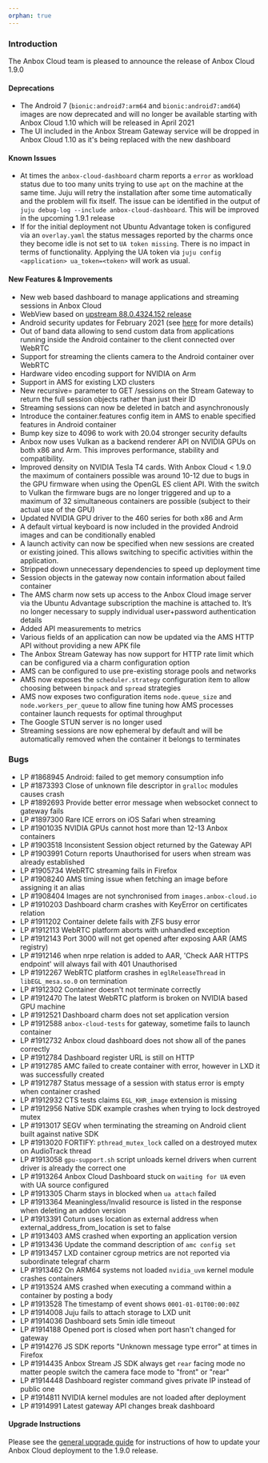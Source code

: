 ```yaml
---
orphan: true
---
```

### Introduction

The Anbox Cloud team is pleased to announce the release of Anbox Cloud 1.9.0

#### Deprecations

* The Android 7 (`bionic:android7:arm64` and `bionic:android7:amd64`) images are now deprecated and will no longer be available starting with Anbox Cloud 1.10 which will be released in April 2021
* The UI included in the Anbox Stream Gateway service will be dropped in Anbox Cloud 1.10 as it's being replaced with the new dashboard

#### Known Issues

* At times the `anbox-cloud-dashboard` charm reports a `error` as workload status due to too many units trying to use `apt` on the machine at the same time. Juju will retry the installation after some time automatically and the problem will fix itself. The issue can be identified in the output of `juju debug-log --include anbox-cloud-dashboard`. This will be improved in the upcoming 1.9.1 release
* If for the initial deployment not Ubuntu Advantage token is configured via an `overlay.yaml` the status messages reported by the charms once they become idle is not set to `UA token missing`. There is no impact in terms of functionality. Applying the UA token via `juju config <application> ua_token=<token>` will work as usual.

#### New Features & Improvements

* New web based dashboard to manage applications and streaming sessions in Anbox Cloud
* WebView based on [upstream 88.0.4324.152 release](https://chromereleases.googleblog.com/2021/02/chrome-for-android-update_4.html)
* Android security updates for February 2021 (see [here](https://source.android.com/security/bulletin/2021-02-01) for more details)
* Out of band data allowing to send custom data from applications running inside the Android container to the client connected over WebRTC
* Support for streaming the clients camera to the Android container over WebRTC
* Hardware video encoding support for NVIDIA on Arm
* Support in AMS for existing LXD clusters
* New recursive=<bool> parameter to GET /sessions on the Stream Gateway to return the full session objects rather than just their ID
* Streaming sessions can now be deleted in batch and asynchronously
* Introduce the container.features config item in AMS to enable specified features in Android container
* Bump key size to 4096 to work with 20.04 stronger security defaults
* Anbox now uses Vulkan as a backend renderer API on NVIDIA GPUs on both x86 and Arm. This improves performance, stability and compatibility.
* Improved density on NVIDIA Tesla T4 cards. With Anbox Cloud < 1.9.0 the maximum of containers possible was around 10-12 due to bugs in the GPU firmware when using the OpenGL ES client API. With the switch to Vulkan the firmware bugs are no longer triggered and up to a maximum of 32 simultaneous containers are possible (subject to their actual use of the GPU)
* Updated NVIDIA GPU driver to the 460 series for both x86 and Arm
* A default virtual keyboard is now included in the provided Android images and can be conditionally enabled
* A launch activity can now be specified when new sessions are created or existing joined. This allows switching to specific activities within the application.
* Stripped down unnecessary dependencies to speed up deployment time
* Session objects in the gateway now contain information about failed container
* The AMS charm now sets up access to the Anbox Cloud image server via the Ubuntu Advantage subscription the machine is attached to. It’s no longer necessary to supply individual user+password authentication details
* Added API measurements to metrics
* Various fields of an application can now be updated via the AMS HTTP API without providing a new APK file
* The Anbox Stream Gateway has now support for HTTP rate limit which can be configured via a charm configuration option
* AMS can be configured to use pre-existing storage pools and networks
* AMS now exposes the `scheduler.strategy` configuration item to allow choosing between `binpack` and `spread` strategies
* AMS now exposes two configuration items `node.queue_size` and `node.workers_per_queue` to allow fine tuning how AMS processes container launch requests for optimal throughput
* The Google STUN server is no longer used
* Streaming sessions are now ephemeral by default and will be automatically removed when the container it belongs to terminates

### Bugs

* LP #1868945 Android: failed to get memory consumption info
* LP #1873393 Close of unknown file descriptor in `gralloc` modules causes crash
* LP #1892693 Provide better error message when websocket connect to gateway fails
* LP #1897300 Rare ICE errors on iOS Safari when streaming
* LP #1901035 NVIDIA GPUs cannot host more than 12-13 Anbox containers
* LP #1903518 Inconsistent Session object returned by the Gateway API
* LP #1903991 Coturn reports Unauthorised for users when stream was already established
* LP #1905734 WebRTC streaming fails in Firefox
* LP #1908240 AMS timing issue when fetching an image before assigning it an alias
* LP #1908404 Images are not synchronised from `images.anbox-cloud.io`
* LP #1910203 Dashboard charm crashes with KeyError on certificates relation
* LP #1911202 Container delete fails with ZFS busy error
* LP #1912113 WebRTC platform aborts with unhandled exception
* LP #1912143 Port 3000 will not get opened after exposing AAR (AMS registry)
* LP #1912146 when nrpe relation is added to AAR, 'Check AAR HTTPS endpoint' will always fail with 401 Unauthorised
* LP #1912267 WebRTC platform crashes in `eglReleaseThread` in `libEGL_mesa.so.0` on termination
* LP #1912302 Container doesn't not terminate correctly
* LP #1912470 The latest WebRTC platform is broken on NVIDIA based GPU machine
* LP #1912521 Dashboard charm does not set application version
* LP #1912588 `anbox-cloud-tests` for gateway, sometime fails to launch container
* LP #1912732 Anbox cloud dashboard does not show all of the panes correctly
* LP #1912784 Dashboard register URL is still on HTTP
* LP #1912785 AMC failed to create container with error, however in LXD it was successfully created
* LP #1912787 Status message of a session with status error is empty when container crashed
* LP #1912932 CTS tests claims `EGL_KHR_image` extension is missing
* LP #1912956 Native SDK example crashes when trying to lock destroyed mutex
* LP #1913017 SEGV when terminating the streaming on Android client built against native SDK
* LP #1913020 FORTIFY: `pthread_mutex_lock` called on a destroyed mutex on AudioTrack thread
* LP #1913058 `gpu-support.sh` script unloads kernel drivers when current driver is already the correct one
* LP #1913264 Anbox Cloud Dashboard stuck on `waiting for UA` even with UA source configured
* LP #1913305 Charm stays in blocked when `ua attach` failed
* LP #1913364 Meaningless/Invalid resource is listed in the response when deleting an addon version
* LP #1913391 Coturn uses location as external address when external_address_from_location is set to false
* LP #1913403 AMS crashed when exporting an application version
* LP #1913436 Update the command description of `amc config set`
* LP #1913457 LXD container cgroup metrics are not reported via subordinate telegraf charm
* LP #1913462 On ARM64 systems not loaded `nvidia_uvm` kernel module crashes containers
* LP #1913524 AMS crashed when executing a command within a container by posting a body
* LP #1913528 The timestamp of event shows `0001-01-01T00:00:00Z`
* LP #1914008 Juju fails to attach storage to LXD unit
* LP #1914036 Dashboard sets 5min idle timeout
* LP #1914188 Opened port is closed when port hasn't changed for gateway
* LP #1914276 JS SDK reports "Unknown message type error" at times in Firefox
* LP #1914435 Anbox Stream JS SDK always get `rear` facing mode no matter people switch the camera face mode to "front" or "rear"
* LP #1914448 Dashboard register command gives private IP instead of public one
* LP #1914811 NVIDIA kernel modules are not loaded after deployment
* LP #1914991 Latest gateway API changes break dashboard

#### Upgrade Instructions

Please see the [general upgrade guide](https://anbox-cloud.io/docs/installation/upgrading-from-previous-versions) for instructions of how to update your Anbox Cloud deployment to the 1.9.0 release.